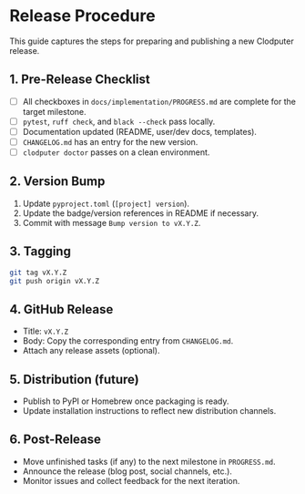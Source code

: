 # Release Procedure

This guide captures the steps for preparing and publishing a new Clodputer release.

## 1. Pre-Release Checklist

- [ ] All checkboxes in `docs/implementation/PROGRESS.md` are complete for the target milestone.
- [ ] `pytest`, `ruff check`, and `black --check` pass locally.
- [ ] Documentation updated (README, user/dev docs, templates).
- [ ] `CHANGELOG.md` has an entry for the new version.
- [ ] `clodputer doctor` passes on a clean environment.

## 2. Version Bump

1. Update `pyproject.toml` (`[project] version`).
2. Update the badge/version references in README if necessary.
3. Commit with message `Bump version to vX.Y.Z`.

## 3. Tagging

```bash
git tag vX.Y.Z
git push origin vX.Y.Z
```

## 4. GitHub Release

- Title: `vX.Y.Z`
- Body: Copy the corresponding entry from `CHANGELOG.md`.
- Attach any release assets (optional).

## 5. Distribution (future)

- Publish to PyPI or Homebrew once packaging is ready.
- Update installation instructions to reflect new distribution channels.

## 6. Post-Release

- Move unfinished tasks (if any) to the next milestone in `PROGRESS.md`.
- Announce the release (blog post, social channels, etc.).
- Monitor issues and collect feedback for the next iteration.
